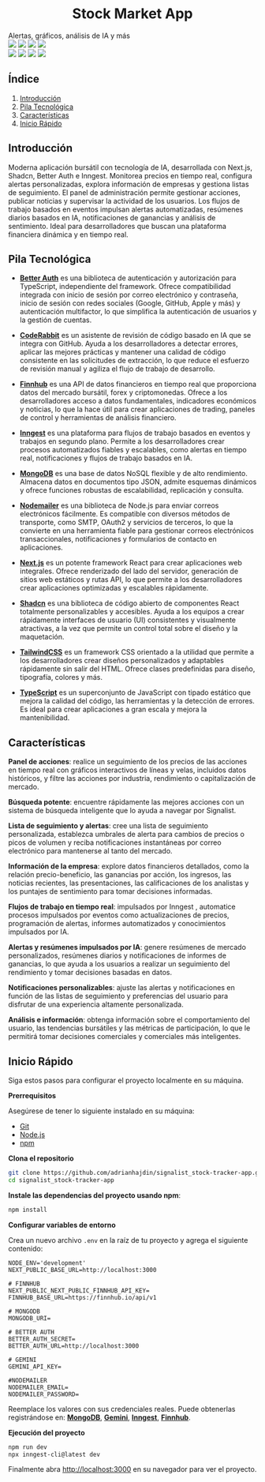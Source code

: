 <h1 align="center">Stock Market App</h1

<h3 align="center">Alertas, gráficos, análisis de IA y más</h3>

<div>
  <img src="https://img.shields.io/badge/-Next.js-black?style=for-the-badge&logoColor=white&logo=next.js&color=black"/>
  <img src="https://img.shields.io/badge/-Better Auth-black?style=for-the-badge&logoColor=white&logo=betterauth&color=black"/>
  <img src="https://img.shields.io/badge/-Shadcn-black?style=for-the-badge&logoColor=white&logo=shadcnui&color=black"/>
  <img src="https://img.shields.io/badge/-Inngest-black?style=for-the-badge&logoColor=white&logo=inngest&color=black"/><br/>

  <img src="https://img.shields.io/badge/-MongoDB-black?style=for-the-badge&logoColor=white&logo=mongodb&color=00A35C"/>
  <img src="https://img.shields.io/badge/-CodeRabbit-black?style=for-the-badge&logoColor=white&logo=coderabbit&color=9146FF"/>
  <img src="https://img.shields.io/badge/-TailwindCSS-black?style=for-the-badge&logoColor=white&logo=tailwindcss&color=38B2AC"/>
  <img src="https://img.shields.io/badge/-TypeScript-black?style=for-the-badge&logoColor=white&logo=typescript&color=3178C6"/>

</div>

## <a name="table">Índice</a>

1. [Introducción](#introducción)
2. [Pila Tecnológica](#pila-tecnológica)
3. [Características](#características)
4. [Inicio Rápido](#inicio-rápido)

## <a name="introducción"> Introducción</a>

Moderna aplicación bursátil con tecnología de IA, desarrollada con Next.js, Shadcn, Better Auth e Inngest. Monitorea precios en tiempo real, configura alertas personalizadas, explora información de empresas y gestiona listas de seguimiento. El panel de administración permite gestionar acciones, publicar noticias y supervisar la actividad de los usuarios. Los flujos de trabajo basados ​​en eventos impulsan alertas automatizadas, resúmenes diarios basados ​​en IA, notificaciones de ganancias y análisis de sentimiento. Ideal para desarrolladores que buscan una plataforma financiera dinámica y en tiempo real.

## <a name="pila-tecnológica">Pila Tecnológica</a>

- **[Better Auth](https://www.better-auth.com/)** es una biblioteca de autenticación y autorización para TypeScript, independiente del framework. Ofrece compatibilidad integrada con inicio de sesión por correo electrónico y contraseña, inicio de sesión con redes sociales (Google, GitHub, Apple y más) y autenticación multifactor, lo que simplifica la autenticación de usuarios y la gestión de cuentas.

- **[CodeRabbit](https://jsm.dev/stocks-coderabbit)** es un asistente de revisión de código basado en IA que se integra con GitHub. Ayuda a los desarrolladores a detectar errores, aplicar las mejores prácticas y mantener una calidad de código consistente en las solicitudes de extracción, lo que reduce el esfuerzo de revisión manual y agiliza el flujo de trabajo de desarrollo.


- **[Finnhub](https://finnhub.io/)** es una API de datos financieros en tiempo real que proporciona datos del mercado bursátil, forex y criptomonedas. Ofrece a los desarrolladores acceso a datos fundamentales, indicadores económicos y noticias, lo que la hace útil para crear aplicaciones de trading, paneles de control y herramientas de análisis financiero.

- **[Inngest](https://jsm.dev/stocks-inngest)** es una plataforma para flujos de trabajo basados ​​en eventos y trabajos en segundo plano. Permite a los desarrolladores crear procesos automatizados fiables y escalables, como alertas en tiempo real, notificaciones y flujos de trabajo basados ​​en IA.

- **[MongoDB](https://www.mongodb.com/)** es una base de datos NoSQL flexible y de alto rendimiento. Almacena datos en documentos tipo JSON, admite esquemas dinámicos y ofrece funciones robustas de escalabilidad, replicación y consulta.

- **[Nodemailer](https://nodemailer.com/)** es una biblioteca de Node.js para enviar correos electrónicos fácilmente. Es compatible con diversos métodos de transporte, como SMTP, OAuth2 y servicios de terceros, lo que la convierte en una herramienta fiable para gestionar correos electrónicos transaccionales, notificaciones y formularios de contacto en aplicaciones.

- **[Next.js](https://nextjs.org/docs)** es un potente framework React para crear aplicaciones web integrales. Ofrece renderizado del lado del servidor, generación de sitios web estáticos y rutas API, lo que permite a los desarrolladores crear aplicaciones optimizadas y escalables rápidamente.

- **[Shadcn](https://ui.shadcn.com/docs)** es una biblioteca de código abierto de componentes React totalmente personalizables y accesibles. Ayuda a los equipos a crear rápidamente interfaces de usuario (UI) consistentes y visualmente atractivas, a la vez que permite un control total sobre el diseño y la maquetación.

- **[TailwindCSS](https://tailwindcss.com/)** es un framework CSS orientado a la utilidad que permite a los desarrolladores crear diseños personalizados y adaptables rápidamente sin salir del HTML. Ofrece clases predefinidas para diseño, tipografía, colores y más.

- **[TypeScript](https://www.typescriptlang.org/)** es un superconjunto de JavaScript con tipado estático que mejora la calidad del código, las herramientas y la detección de errores. Es ideal para crear aplicaciones a gran escala y mejora la mantenibilidad.

## <a name="características">Características</a>

**Panel de acciones**: realice un seguimiento de los precios de las acciones en tiempo real con gráficos interactivos de líneas y velas, incluidos datos históricos, y filtre las acciones por industria, rendimiento o capitalización de mercado.

**Búsqueda potente**: encuentre rápidamente las mejores acciones con un sistema de búsqueda inteligente que lo ayuda a navegar por Signalist.

**Lista de seguimiento y alertas**: cree una lista de seguimiento personalizada, establezca umbrales de alerta para cambios de precios o picos de volumen y reciba notificaciones instantáneas por correo electrónico para mantenerse al tanto del mercado.

**Información de la empresa**: explore datos financieros detallados, como la relación precio-beneficio, las ganancias por acción, los ingresos, las noticias recientes, las presentaciones, las calificaciones de los analistas y los puntajes de sentimiento para tomar decisiones informadas.

**Flujos de trabajo en tiempo real**: impulsados ​​por Inngest , automatice procesos impulsados ​​por eventos como actualizaciones de precios, programación de alertas, informes automatizados y conocimientos impulsados ​​por IA.

**Alertas y resúmenes impulsados ​​por IA**: genere resúmenes de mercado personalizados, resúmenes diarios y notificaciones de informes de ganancias, lo que ayuda a los usuarios a realizar un seguimiento del rendimiento y tomar decisiones basadas en datos.

**Notificaciones personalizables**: ajuste las alertas y notificaciones en función de las listas de seguimiento y preferencias del usuario para disfrutar de una experiencia altamente personalizada.

**Análisis e información**: obtenga información sobre el comportamiento del usuario, las tendencias bursátiles y las métricas de participación, lo que le permitirá tomar decisiones comerciales y comerciales más inteligentes.

## <a name="inicio-rápido">Inicio Rápido</a>

Siga estos pasos para configurar el proyecto localmente en su máquina.

**Prerrequisitos**

Asegúrese de tener lo siguiente instalado en su máquina:

- [Git](https://git-scm.com/)
- [Node.js](https://nodejs.org/en)
- [npm](https://www.npmjs.com/)

**Clona el repositorio**

```bash
git clone https://github.com/adrianhajdin/signalist_stock-tracker-app.git
cd signalist_stock-tracker-app
```

**Instale las dependencias del proyecto usando npm**:

```bash
npm install
```

**Configurar variables de entorno**

Crea un nuevo archivo `.env` en la raíz de tu proyecto y agrega el siguiente contenido:

```env
NODE_ENV='development'
NEXT_PUBLIC_BASE_URL=http://localhost:3000

# FINNHUB
NEXT_PUBLIC_NEXT_PUBLIC_FINNHUB_API_KEY=
FINNHUB_BASE_URL=https://finnhub.io/api/v1

# MONGODB
MONGODB_URI=

# BETTER AUTH
BETTER_AUTH_SECRET=
BETTER_AUTH_URL=http://localhost:3000

# GEMINI
GEMINI_API_KEY=

#NODEMAILER
NODEMAILER_EMAIL=
NODEMAILER_PASSWORD=
```

Reemplace los valores con sus credenciales reales. Puede obtenerlas registrándose en: [**MongoDB**](https://www.mongodb.com/products/platform/atlas-database), [**Gemini**](https://aistudio.google.com/prompts/new_chat?utm_source=chatgpt.com), [**Inngest**](https://jsm.dev/stocks-inggest), [**Finnhub**](https://finnhub.io).

**Ejecución del proyecto**

```bash
npm run dev
npx inngest-cli@latest dev
```

Finalmente abra [http://localhost:3000](http://localhost:3000) en su navegador para ver el proyecto.
